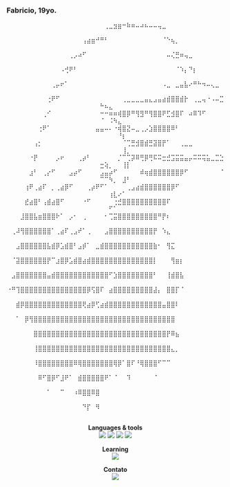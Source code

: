 ### Fabricio, 19yo.
 
<!--
**fabriciohrq/fabriciohrq** is a ✨ _special_ ✨ repository because its `README.md` (this file) appears on your GitHub profile.

Here are some ideas to get you started:

- 🔭 I’m currently working on ...
- 🌱 I’m currently learning ...
- 👯 I’m looking to collaborate on ...
- 🤔 I’m looking for help with ...
- 💬 Ask me about ...
- 📫 How to reach me: ...
- 😄 Pronouns: ...
- ⚡ Fun fact: ...
-->
<p align="center">
⠀⠀⠀⠀⠀⠀⠀⠀⠀⠀⠀⠀⠀⠀⠀⠀⠀⠀⠀⠀⠀⠀⢀⣀⣲⣶⠒⠷⠶⠤⠴⠦⠤⠤⢤⣀⠀⠀⠀⠀⠀⠀⠀⠀⠀⠀⠀⠀⠀⠀⠀⠀⠀⠀⠀⠀
⠀⠀⠀⠀⠀⠀⠀⠀⠀⠀⠀⠀⠀⠀⠀⠀⠀⢠⣴⣶⠚⠛⠃⠀⠀⠀⠀⠀⠀⠀⠀⠀⠀⠀⠀⠈⠑⢦⡀⠀⠀⠀⠀⠀⠀⠀⠀⠀⠀⠀⠀⠀⠀⠀⠀⠀
⠀⠀⠀⠀⠀⠀⠀⠀⠀⠀⠀⠀⠀⠀⢀⡠⠴⠋⠀⠀⠀⠀⠀⠀⠀⠀⠀⠀⠀⠀⠀⠀⠀⠀⠀⠀⠤⢌⣛⠶⢤⣀⠀⠀⠀⠀⠀⠀⠀⠀⠀⠀⠀⠀⠀⠀
⠀⠀⠀⠀⠀⠀⠀⠀⠀⠀⠀⠀⠠⢚⠟⠃⠀⠀⠀⠀⠀⠀⠀⠀⠀⠀⠀⠀⠀⠀⠀⠀⠀⠀⠀⠀⠀⠀⠈⠱⡄⠙⡆⠀⠀⠀⠀⠀⠀⠀⠀⠀⠀⠀⠀⠀
⠀⠀⠀⠀⠀⠀⠀⠀⠀⠀⢀⡤⠖⠁⠀⠀⠀⠀⠀⠀⠀⠀⠀⠀⠀⠀⠀⠀⠀⠀⠀⠀⠀⠀⠀⠠⣀⠀⣀⣤⣧⠔⠛⠓⠲⠤⢄⣀⠀⠀⠀⠀⠀⠀⠀⠀
⠀⠀⠀⠀⠀⠀⠀⠀⠀⢐⠟⠋⠀⠀⠀⠀⠀⠀⠀⠀⠀⠀⠀⠀⠀⠀⢀⣀⣀⣀⣀⣤⣄⣠⣤⣴⣾⣿⣿⣾⡗⠀⢀⣀⢤⠐⠠⠤⣉⠓⠦⣄⠀⠀⠀⠀
⠀⠀⠀⠀⠀⠀⠀⠀⢀⠊⠀⠀⠀⠀⠀⠀⠀⠀⠀⠀⠀⠒⠒⠶⠶⢾⣿⡿⠛⢻⣻⠛⢻⣿⣿⠟⣋⣺⣿⠏⠀⠴⠿⠹⠋⠀⠀⠀⠀⠈⠀⠨⠳⣄⠀⠀
⠀⠀⠀⠀⠀⠀⠀⢐⠟⠁⠀⠀⠀⠀⠀⠀⠀⠀⠀⠀⣤⣤⠤⠄⠐⢾⣿⣝⠤⣀⢀⡠⣱⣿⣿⣿⣿⠿⠃⠀⠀⠀⠀⠀⠀⠀⠀⠀⠀⠀⠀⠀⠀⠘⡆⠀
⠀⠀⠀⠀⠀⠀⢠⡂⠀⠀⠀⠀⠀⠀⠀⠀⠀⠀⠀⠀⠀⠀⠀⠀⠀⠀⠈⢉⣛⣺⣿⣾⣛⣽⣿⡟⠁⠀⠀⢀⣀⣀⠀⠀⠀⠀⠀⠀⠀⠀⠀⠀⠀⠀⢸⡀
⠀⠀⠀⠀⠀⠐⡟⠀⠀⠀⠀⡠⠖⠀⠀⠀⢀⡴⠃⠀⠀⠀⠀⠀⠀⡈⠉⢉⡽⠿⢛⡿⢛⠯⠭⣒⣚⣩⣭⣭⣤⡤⠭⠭⢭⣥⣀⣉⣑⣒⢵⡀⠀⠀⢸⡇
⠀⠀⠀⠀⠀⣰⠃⠀⢀⡔⠋⠀⠀⠀⣠⡴⠋⠀⠀⠀⠀⣠⣤⡴⠋⠀⠀⠀⠀⠀⠾⢶⣾⣿⣿⣿⣿⣿⣿⡿⠋⠀⠀⠀⠀⠀⠀⠀⠈⠉⠉⠳⡀⠀⣸⠃
⠀⠀⠀⠀⢰⠟⢀⣴⠏⠀⡀⢀⣴⡿⠋⠀⠀⠀⢀⡴⠟⠋⠁⠀⠀⠀⠀⢀⣠⣴⣾⣿⣿⣿⣿⣿⣿⡿⠋⠀⠀⠀⠀⠀⠀⠀⠀⠀⠀⠀⠀⢰⣇⠔⠁⠀
⠀⠀⠀⠀⣞⣴⣿⠃⢠⣾⣴⣿⠋⠀⠀⠀⠀⠐⠋⠀⠀⠀⠀⠀⢐⣚⣿⣿⣿⣿⣿⣿⣿⣿⣿⣿⠏⠀⠀⠀⠀⠀⠀⠀⠀⠀⠀⠀⠀⠀⠀⠋⠁⠀⠀⠀
⠀⠀⠀⣸⣿⣿⣧⣶⣿⣿⣿⠗⠁⠀⡠⠂⠀⢀⠀⠀⠀⠀⠂⢉⣭⣿⣿⣿⣿⣿⣿⣿⣿⣿⠛⡟⠆⠀⠀⠀⠀⠀⠀⠀⠀⠀⠀⠀⠀⠀⠀⠀⠀⠀⠀⠀
⠀⢀⠼⢻⣿⣿⣿⣿⣿⣿⠁⢀⣴⠏⢀⣠⠞⠁⢀⠀⠀⠀⣠⣿⣿⣿⣿⣿⣿⣿⣿⣿⣿⡟⠀⠱⣄⠀⠀⠀⠀⠀⠀⠀⠀⠀⠀⠀⠀⠀⠀⠀⠀⠀⠀⠀
⠀⠀⣠⣿⣿⣿⣿⣿⣿⣧⣾⡿⣡⣾⣿⠃⣠⡾⠁⠀⣀⣾⣿⣿⣿⣿⣿⣿⣿⣿⣿⣿⣿⣷⠂⠀⢻⣍⠀⠀⠀⠀⠀⠀⠀⠀⠀⠀⠀⠀⠀⠀⠀⠀⠀⠀
⠀⠈⣽⣿⣿⣿⣿⣿⣿⡟⠉⣰⣿⡿⣡⣾⣿⣴⣾⣿⣿⣿⣿⣿⣿⣿⣿⣿⣿⣿⣿⣿⣿⡇⠀⠀⠀⢻⣶⡆⠀⠀⠀⠀⠀⠀⠀⠀⠀⠀⠀⠀⠀⠀⠀⠀
⠀⣠⣿⣿⣿⣿⣿⣿⣿⣤⣾⣿⣿⣿⣿⣿⣿⣿⣿⣿⣿⣿⣿⠋⣱⣿⣿⣿⣿⣿⣿⣿⣿⠃⠀⠀⢸⣾⣿⣧⠀⠀⠀⠀⠀⠀⠀⠀⠀⠀⠀⠀⠀⠀⠀⠀
⠐⠛⢹⣿⣿⣿⣿⣿⣿⣿⣿⣿⣿⣿⣿⣿⣿⣿⡿⢫⣿⠏⠀⣴⣿⣿⣿⣿⣿⣿⣿⣿⣿⣼⡄⠀⣿⣿⡏⠈⠀⠀⠀⠀⠀⠀⠀⠀⠀⠀⠀⠀⠀⠀⠀⠀
⠀⠀⣾⡿⣿⣿⣿⣿⣿⣿⣿⣿⣿⣿⣿⣿⣿⢟⣴⡿⢋⣴⣾⣿⣿⣿⣿⣿⣿⣿⣿⣿⣿⣿⣿⣤⣿⣿⠇⠀⠀⠀⠀⠀⠀⠀⠀⠀⠀⠀⠀⠀⠀⠀⠀⠀
⠀⠀⠁⠀⡿⢻⣿⣿⣿⣿⣿⣿⣿⣿⣿⣿⣿⣿⣿⣿⣿⣿⣿⣿⣿⣿⣿⣿⣿⣿⣿⣿⣿⣿⣿⣿⣿⣿⠀⠀⠀⠀⠀⠀⠀⠀⠀⠀⠀⠀⠀⠀⠀⠀⠀⠀
⠀⠀⠀⠀⠀⠀⣿⣿⣿⣿⣿⣿⣿⣿⣿⣿⣿⣿⣿⣿⣿⣿⣿⣿⣿⣿⣿⣿⣿⣿⣿⣿⣿⣿⣿⣿⡟⠿⣦⠀⠀⠀⠀⠀⠀⠀⠀⠀⠀⠀⠀⠀⠀⠀⠀⠀
⠀⠀⠀⠀⠀⠀⢸⣿⣿⣿⣿⣿⣿⣿⣿⣿⣿⣿⣿⣿⣿⣿⣿⣿⣿⣿⣿⣿⣿⣿⣿⣿⣿⣿⣿⣿⣿⣄⡀⠀⠀⠀⠀⠀⠀⠀⠀⠀⠀⠀⠀⠀⠀⠀⠀⠀
⠀⠀⠀⠀⠀⠀⠸⣿⣿⣿⣿⣿⣿⣿⣿⠿⢿⣿⣿⣿⣿⣿⣿⣿⢿⡿⠁⣿⠏⠘⢿⣿⣿⣿⠋⠉⠉⠀⠀⠀⠀⠀⠀⠀⠀⠀⠀⠀⠀⠀⠀⠀⠀⠀⠀⠀
⠀⠀⠀⠀⠀⠀⠀⠿⠋⣿⡿⠋⣸⠟⠁⠀⣾⣿⣿⣿⣿⣿⠟⠁⠈⠀⠀⠹⠀⠀⠀⠀⠀⠈⠀⠀⠀⠀⠀⠀⠀⠀⠀⠀⠀⠀⠀⠀⠀⠀⠀⠀⠀⠀⠀⠀
⠀⠀⠀⠀⠀⠀⠀⠀⠀⠁⠀⠀⠉⠀⠀⠰⠿⣿⣿⠿⣿⠀⠀⠀⠀⠀⠀⠀⠀⠀⠀⠀⠀⠀⠀⠀⠀⠀⠀⠀⠀⠀⠀⠀⠀⠀⠀⠀⠀⠀⠀⠀⠀⠀⠀⠀
⠀⠀⠀⠀⠀⠀⠀⠀⠀⠀⠀⠀⠀⠀⠀⠀⠀⠙⡏⠀⠻⠀⠀⠀⠀⠀⠀⠀⠀⠀⠀⠀⠀⠀⠀⠀⠀⠀⠀⠀⠀⠀⠀⠀⠀⠀⠀⠀⠀⠀⠀⠀⠀⠀⠀⠀

</p>
<p align="center">
 <b>Languages & tools</b> <br>

 <img src="https://img.shields.io/badge/CSS3-1572B6?style=for-the-badge&logo=css3&logoColor=white">
 <img src="https://img.shields.io/badge/HTML5-E34F26?style=for-the-badge&logo=html5&logoColor=white">
 <img src="https://img.shields.io/badge/JavaScript-323330?style=for-the-badge&logo=javascript&logoColor=F7DF1E">
 <img src="https://img.shields.io/badge/Bootstrap-563D7C?style=for-the-badge&logo=bootstrap&logoColor=white">

</p>


<p align="center">
 <b>Learning</b> <br>

 <img src="https://img.shields.io/badge/Vue.js-35495E?style=for-the-badge&logo=vue.js&logoColor=4FC08D">

</p>


<p align="center">
 <b>Contato</b> <br>
 <a align="center" href="https://www.linkedin.com/in/fabricio-h-santos" target="_blank"><img src="https://img.shields.io/badge/-LinkedIn-%230077B5?style=for-the-badge&logo=linkedin&logoColor=white" target="_blank"></a>
</p>


<!-- <div>
<a href="https://github.com/fabriciohrq">
<img height="180em" src="https://github-readme-stats.vercel.app/api/top-langs/?username=fabriciohrq&layout=compact&langs_count=7&theme=dracula"/>
<img height="180em" src="https://github-readme-stats.vercel.app/api?username=fabriciohrq&show_icons=true&theme=dracula&include_all_commits=true&count_private=true"/>
</div> -->

